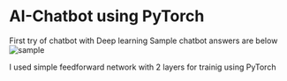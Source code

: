 # AI-Chatbot using PyTorch
First try of chatbot with Deep learning
Sample chatbot answers are below
![sample](https://user-images.githubusercontent.com/23051888/123369620-b2b84500-d59b-11eb-92f0-1ce91b16cc06.PNG)

I used simple feedforward network with 2 layers for trainig using PyTorch
